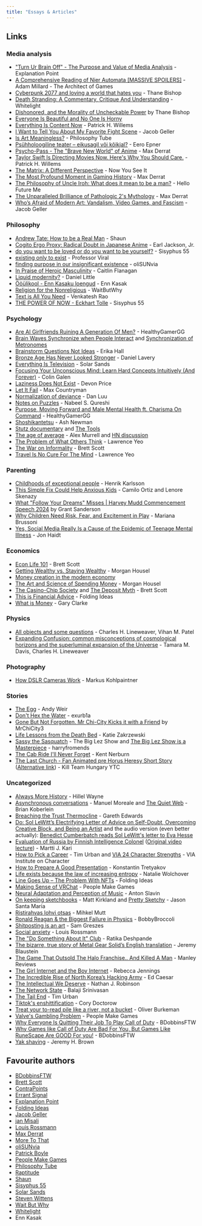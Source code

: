 ```yaml
---
title: "Essays & Articles"
---
```


## Links

### Media analysis

- ["Turn Ur Brain Off" - The Purpose and Value of Media Analysis](https://www.youtube.com/watch?v=MEX-f_c9w0A) - Explanation Point
- [A Comprehensive Reading of Nier Automata [MASSIVE SPOILERS]](https://youtu.be/4EnbSokFpjQ) - Adam Millard - The Architect of Games
- [Cyberpunk 2077 and loving a world that hates you](https://www.youtube.com/watch?v=ND0Qo9bX8JU) - Thane Bishop
- [Death Stranding: A Commentary, Critique And Understanding](https://youtu.be/zg2Y5rxlg-M) - Whitelight
- [Dishonored, and the Morality of Uncheckable Power](https://www.youtube.com/watch?v=FZ5s4vg-NfQ) by Thane Bishop
- [Everyone Is Beautiful and No One Is Horny](https://bloodknife.com/everyone-beautiful-no-one-horny/)
- [Everything Is Content Now](https://www.youtube.com/watch?v=hAtbFwzZp6Y) - Patrick H. Willems
- [I Want to Tell You About My Favorite Fight Scene](https://www.youtube.com/watch?v=x5Ulxe-t6e8) - Jacob Geller
- [Is Art Meaningless?](https://youtu.be/T6EOVCYx7mY) - Philosophy Tube
- [Psühholoogiline teater – eikusagil või kõikjal?](https://www.sirp.ee/s1-artiklid/teater/psuhholoogiline-teater-eikusagil-voi-koikjal/) - Eero Epner
- [Psycho-Pass - The "Brave New World" of Anime](https://www.youtube.com/watch?v=IWqbt8ioJK0) - Max Derrat
- [Taylor Swift Is Directing Movies Now. Here's Why You Should Care.](https://www.youtube.com/watch?v=bbUHATtb6GU) - Patrick H. Willems
- [The Matrix: A Different Perspective](https://youtu.be/ORHB9c8e7ok) - Now You See It
- [The Most Profound Moment in Gaming History](https://youtube.com/watch?v=jIYBod0ge3Y) - Max Derrat
- [The Philosophy of Uncle Iroh: What does it mean to be a man?](https://www.youtube.com/watch?v=SezGJNNZmtI) - Hello Future Me
- [The Unparalleled Brilliance of Pathologic 2's Mythology](https://www.youtube.com/watch?v=Uk3Dm3OTNY4) - Max Derrat
- [Who’s Afraid of Modern Art: Vandalism, Video Games, and Fascism](https://youtu.be/v5DqmTtCPiQ) - Jacob Geller

### Philosophy

- [Andrew Tate: How to be a Real Man](https://www.youtube.com/watch?v=y6_TOFy3k6k) - Shaun
- [Cogito Ergo Proxy: Radical Doubt in Japanese Anime](https://youtu.be/HLaVk4PRN6g) - Earl Jackson, Jr.
- [do you want to be loved or do you want to be yourself?](https://youtu.be/3Y81L_CUV3M) - Sisyphus 55
- [existing only to exist](https://www.youtube.com/watch?v=rCb4K_tc9OY) - Professor Viral
- [finding purpose in our insignificant existence](https://youtu.be/qjvARuTSjqE) -  oliSUNvia
- [In Praise of Heroic Masculinity](https://archive.li/https://www.theatlantic.com/ideas/archive/2023/08/heroic-toxic-masculinity-boys/675172/) - Caitlin Flanagan
- [Liquid modernity?](https://understandingsociety.blogspot.com/2014/05/liquid-modernity.html) - Daniel Little
- [Ööülikool - Enn Kasaku loengud](http://www.ylikool.ee/et/13/enn_kasak) - Enn Kasak
- [Religion for the Nonreligious](https://waitbutwhy.com/2014/10/religion-for-the-nonreligious.html) - WaitButWhy
- [Text is All You Need](https://studio.ribbonfarm.com/p/text-is-all-you-need) - Venkatesh Rao
- [THE POWER OF NOW - Eckhart Tolle](https://www.youtube.com/watch?v=0ILHWvSZV4E) - Sisyphus 55

### Psychology

- [Are AI Girlfriends Ruining A Generation Of Men?](https://www.youtube.com/watch?v=Th4PejGz1Ic) - HealthyGamerGG
- [Brain Waves Synchronize when People Interact](https://www.scientificamerican.com/article/brain-waves-synchronize-when-people-interact/) and [Synchronization of Metronomes](https://youtu.be/Aaxw4zbULMs)
- [Brainstorm Questions Not Ideas](https://www.muledesign.com/blog/brainstorm-questions) - Erika Hall
- [Bronze Age Has Never Looked Stronger](https://www.thechatner.com/p/its-1178-bce-and-the-bronze-age-has) - Daniel Lavery
- [Everything Is Television](https://youtu.be/-BLAUhBl0nA) - Solar Sands
- [Focusing Your Unconscious Mind: Learn Hard Concepts Intuitively (And Forever)](https://www.youtube.com/watch?v=Dm68uFy6gus) - Colin Galen
- [Laziness Does Not Exist](https://drdevonprice.substack.com/p/laziness-does-not-exist) - Devon Price
- [Let It Fail](https://www.maxcountryman.com/articles/let-it-fail) - Max Countryman
- [Normalization of deviance](https://danluu.com/wat/) - Dan Luu
- [Notes on Puzzles](https://nabeelqu.substack.com/p/notes-on-puzzles) - Nabeel S. Qureshi
- [Purpose, Moving Forward and Male Mental Health ft. Charisma On Command​](https://www.youtube.com/watch?v=9UKl9WOihBE) - HealthyGamerGG
- [Shoshikantetsu](https://asnewman.github.io/shoshikantetsu) - Ash Newman
- [Stutz documentary](https://www.netflix.com/watch/81387962) and [The Tools](https://www.thetoolsbook.com/)
- [The age of average](https://www.alexmurrell.co.uk/articles/the-age-of-average) - Alex Murrell and [HN discussion](https://news.ycombinator.com/item?id=35355703)
- [The Problem of What Others Think](https://moretothat.com/the-problem-of-what-others-think/) - Lawrence Yeo
- [The War on Informality](https://www.asomo.co/p/the-war-on-informality) - Brett Scott
- [Travel Is No Cure For The Mind](https://moretothat.com/travel-is-no-cure-for-the-mind/) - Lawrence Yeo

### Parenting

- [Childhoods of exceptional people](https://www.lesswrong.com/posts/CYN7swrefEss4e3Qe/childhoods-of-exceptional-people) - Henrik Karlsson
- [This Simple Fix Could Help Anxious Kids](https://www.nytimes.com/2023/09/04/opinion/anxiety-depression-teens.html) - Camilo Ortiz and Lenore Skenazy
- [What "Follow Your Dreams" Misses | Harvey Mudd Commencement Speech 2024](https://www.youtube.com/watch?v=W3I3kAg2J7w) by Grant Sanderson
- [Why Children Need Risk, Fear, and Excitement in Play](https://www.afterbabel.com/p/why-children-need-risk-fear-and-excitement) - Mariana Brussoni
- [Yes, Social Media Really Is a Cause of the Epidemic of Teenage Mental Illness](https://www.afterbabel.com/p/phone-based-childhood-cause-epidemic) - Jon Haidt

### Economics

- [Econ Life 101](https://www.asomo.co/s/econ-life-101) - Brett Scott
- [Getting Wealthy vs. Staying Wealthy](https://collabfund.com/blog/getting-wealthy-vs-staying-wealthy/) - Morgan Housel
- [Money creation in the modern economy](https://github.com/JamFox/docs.jamfox.dev/raw/master/docs/content/links/attachments/money-creation-in-the-modern-economy.pdf)
- [The Art and Science of Spending Money](https://collabfund.com/blog/the-art-and-science-of-spending-money/) - Morgan Housel
- [The Casino-Chip Society](https://www.asomo.co/p/casino-chip-cashless-society) and [The Deposit Myth](https://www.asomo.co/p/the-deposit-myth) - Brett Scott
- [This is Financial Advice](https://www.youtube.com/watch?v=5pYeoZaoWrA) - Folding Ideas
- [What is Money](https://www.onedb.online/blog/what_is_money) - Gary Clarke

### Physics

- [All objects and some questions](https://pubs.aip.org/aapt/ajp/article/91/10/819/2911822/All-objects-and-some-questions) - Charles H. Lineweaver, Vihan M. Patel
- [Expanding Confusion: common misconceptions of cosmological horizons and the superluminal expansion of the Universe](https://arxiv.org/abs/astro-ph/0310808) - Tamara M. Davis, Charles H. Lineweaver

### Photography

- [How DSLR Cameras Work](https://exclusivearchitecture.com/03-technical-articles-DSLR-00-table-of-contents.html) - Markus Kohlpaintner

### Stories

- [The Egg](https://youtu.be/h6fcK_fRYaI) - Andy Weir
- [Don't Hex the Water](https://youtu.be/Fzhkwyoe5vI) - exurb1a
- [Gone But Not Forgotten. Mr Chi-City Kicks it with a Friend](https://www.youtube.com/watch?v=wK7GSARUs_Q) by MrChiCity3
- [Life Lessons from the Death Bed](https://isonomiaquarterly.com/archive/volume-1-issue-2/life-lessons-from-the-death-bed/) - Katie Zakrzewski
- [Sassy the Sasquatch](https://youtu.be/Dw_tGRblTXk) - The Big Lez Show and [The Big Lez Show is a Masterpiece](https://www.youtube.com/watch?v=JlBEaB_cFEU) - harryfromends
- [The Cab Ride I'll Never Forget](https://kentnerburn.com/the-cab-ride-ill-never-forget/) - Kent Nerburn
- [The Last Church - Fan Animated pre Horus Heresy Short Story](https://youtu.be/jSEVCs8o0H8) ([Alternative link](https://odysee.com/@KillTeamHungary:9/the-last-church-fan-animatied-40k-short:5?r=Fou8ecWf8R2MUXvGrvDKTewNtZCfeg5k)) - Kill Team Hungary YTC

### Uncategorized

- [Always More History](https://www.hillelwayne.com/post/always-more-history/) - Hillel Wayne
- [Asynchronous conversations](https://manuelmoreale.com/asynchronous-conversations) - Manuel Moreale and [The Quiet Web](https://briankoberlein.com/tech/quiet-web/) - Brian Koberlein
- [Breaching the Trust Thermocline](https://every.to/p/breaching-the-trust-thermocline-is-the-biggest-hidden-risk-in-business) - Gareth Edwards
- [Do: Sol LeWitt’s Electrifying Letter of Advice on Self-Doubt, Overcoming Creative Block, and Being an Artist](https://www.themarginalian.org/2016/09/09/do-sol-lewitt-eva-hesse-letter/) and the audio version (even better actually): [Benedict Cumberbatch reads Sol LeWitt's letter to Eva Hesse](https://youtu.be/VnSMIgsPj5M)
- [Evaluation of Russia by Finnish Intelligence Colonel](https://the-culture-shocks.blogspot.com/2022/03/evaluation-of-russia-by-finish.html) ([Original video lecture](https://www.youtube.com/watch?v=kF9KretXqJw)) - Martti J. Kari
- [How to Pick a Career](https://waitbutwhy.com/2018/04/picking-career.html) - Tim Urban and [VIA 24 Character Strengths](https://www.viacharacter.org/character-strengths) -  VIA Institute on Character
- [How to Prepare A Good Presentation](https://fouryears.eu/2019/02/11/how-to-prepare-a-good-presentation/) - Konstantin Tretyakov
- [Life exists because the law of increasing entropy](https://www.quantamagazine.org/a-new-thermodynamics-theory-of-the-origin-of-life-20140122/) - Natalie Wolchover
- [Line Goes Up – The Problem With NFTs](https://youtu.be/YQ_xWvX1n9g) - Folding Ideas
- [Making Sense of VRChat](https://youtu.be/4PHT-zBxKQQ) - People Make Games
- [Neural Adaptation and Perception of Music](https://blog.slavin.ee/posts/neural-adaptation-and-perception-of-music/) - Anton Slavin
- [On keeping sketchbooks](https://attainablefelicity.mattkirkland.com/20230822/Sketchbooks.html) - Matt Kirkland and [Pretty Sketchy](https://v4.jasonsantamaria.com/articles/pretty-sketchy/) - Jason Santa Maria
- [Ristirahvas lohvi otsas](https://www.err.ee/1609194133/mihkel-mutt-ristirahvas-lohvi-otsas) - Mihkel Mutt
- [Ronald Reagan & the Biggest Failure in Physics](https://youtu.be/ivVzGpznw1U) - BobbyBroccoli
- [Shitposting is an art](https://www.polygon.com/2018/12/17/18142124/shitposting-memes-dada-art-history) -  Sam Greszes
- [Social anxiety](https://www.youtube.com/watch?v=W9AHCymAbyg) - Louis Rossmann
- [The "Do Something About It" Club](https://chavanniclass.com/2023/09/16/48-the-do-something-about-it-club/) - Ratika Deshpande
- [The bizarre, true story of Metal Gear Solid’s English translation](https://www.polygon.com/2019/7/18/20696081/metal-gear-solid-translation-japanese-english-jeremy-blaustein) -  Jeremy Blaustein
- [The Game That Outsold The Halo Franchise.. And Killed A Man](https://youtu.be/9Oln-5mMZwE) - Manley Reviews
- [The Girl Internet and the Boy Internet](https://beccacore.substack.com/p/the-girl-internet-and-the-boy-internet) - Rebecca Jennings
- [The Incredible Rise of North Korea’s Hacking Army](https://www.newyorker.com/magazine/2021/04/26/the-incredible-rise-of-north-koreas-hacking-army) - Ed Caesar
- [The Intellectual We Deserve](https://www.currentaffairs.org/2018/03/the-intellectual-we-deserve) - Nathan J. Robinson
- [The Network State](https://thenetworkstate.com/) - Balaji Srinivasan
- [The Tail End](https://waitbutwhy.com/2015/12/the-tail-end.html) - Tim Urban
- [Tiktok's enshittification](https://pluralistic.net/2023/01/21/potemkin-ai/#hey-guys) - Cory Doctorow
- [Treat your to-read pile like a river, not a bucket](https://www.oliverburkeman.com/river) - Oliver Burkeman
- [Valve's Gambling Problem](https://youtu.be/eMmNy11Mn7g) - People Make Games
- [Why Everyone Is Quitting Their Job To Play Call of Duty](https://youtu.be/tubXWOJfU5A) - BDobbinsFTW
- [Why Games like Call of Duty Are Bad For You, But Games Like RuneScape Are GOOD For you!](https://youtu.be/1ebhepOmWws) - BDobbinsFTW
- [Yak shaving](https://projects.csail.mit.edu/gsb/old-archive/gsb-archive/gsb2000-02-11.html) - Jeremy H. Brown

## Favourite authors

- [BDobbinsFTW](https://www.youtube.com/user/BDobbinsFTW)
- [Brett Scott](https://substack.com/@brettscott)
- [ContraPoints](https://www.youtube.com/c/ContraPoints)
- [Errant Signal](https://www.youtube.com/@ErrantSignal/)
- [Explanation Point](https://www.youtube.com/c/ExplanationPointAnime)
- [Folding Ideas](https://www.youtube.com/c/FoldingIdeas)
- [Jacob Geller](https://www.youtube.com/c/JacobGeller)
- [jan Misali](https://www.youtube.com/c/HBMmaster)
- [Louis Rossmann](https://www.youtube.com/@rossmanngroup)
- [Max Derrat](https://www.youtube.com/@maxderrat)
- [More To That](https://moretothat.com/)
- [oliSUNvia](https://www.youtube.com/c/oliSUNvia)
- [Patrick Boyle](https://www.youtube.com/@PBoyle)
- [People Make Games](https://www.youtube.com/c/PeopleMakeGames)
- [Philosophy Tube](https://www.youtube.com/c/thephilosophytube)
- [Raptitude](https://www.raptitude.com/)
- [Shaun](https://www.youtube.com/@Shaun_vids)
- [Sisyphus 55](https://www.youtube.com/@Sisyphus55)
- [Solar Sands](https://www.youtube.com/c/SolarSands)
- [Steven Wittens](https://acko.net/)
- [Wait But Why](https://waitbutwhy.com/)
- [Whitelight](https://www.youtube.com/c/Whitelight)
- Enn Kasak
